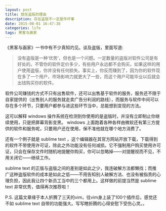 ```yaml
---
layout: post
title: 放任盗版的理由
description: 存在盗版不一定是件坏事
date: 2015-08-01 16:47:38
categories: life
tags: 黑客与画家
---
```

《黑客与画家》一书中有不少真知灼见。谈及盗版，里面写道:

> 没有盗版是一种‘优势’，但也是一个问题。一定数量的盗版对软件公司是有好处的。不管你的软件定价多少，有些用户永远都不会购买。如果这样的用户使用盗版，你并没有任何损失。事实上，你反而赚到了，因为你的软件现在多了一个用户，市场影响力就更大了一些，而这个用户可能毕业以后就会出钱购买你的软件。

软件公司赚钱的方式不只有出售软件，还可以出售基于软件的服务，服务还不限于自家提供的（出售别人的服务就走卖广告分利润的路线），而服务与软件中间可以存在多个环节，只要用户都参与进这些环节当中，总能想到变现的方法。

这可以解释 windows 操作系统在检测到你使用的是盗版时，并没有立即制止你继续使用，只是把屏幕背影变黑。 windows 上面跑着各种各样由微软还有第三方提供的软件和服务呢，只要用户还在使用，保不准他就在哪个地方消费了。

还有一个例子就是 sublime text ，这个编辑器在其官方网站开放下载，下载得到的软件不带使用许可证，除此之外功能没有任何减损。它不强制用户购买使用许可证，只会在保存文件时随机地提醒你购买，你可以忽略掉——对提醒视而不见，不用关闭它——继续工作。

sublime text 的正版与盗版之间的差别是如此之少，我连破解方法都懒找；而推广这种盗版软件的成本是如此之低——不用告知别人破解方法、也没有被指责的心理负担，因此我让四个新员工当中的三个都用上。这样做的前提当然是 sublime text 非常优秀，值得再次推荐啦！

P.S. 这篇文章缘于本人折腾了三天的vim，往vim身上装了100个插件后，感觉还不如 sublime text 自带的功能强大。写写瞎折腾的心得安慰下受伤心灵。。